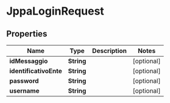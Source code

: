
# JppaLoginRequest

## Properties
Name | Type | Description | Notes
------------ | ------------- | ------------- | -------------
**idMessaggio** | **String** |  |  [optional]
**identificativoEnte** | **String** |  |  [optional]
**password** | **String** |  |  [optional]
**username** | **String** |  |  [optional]



